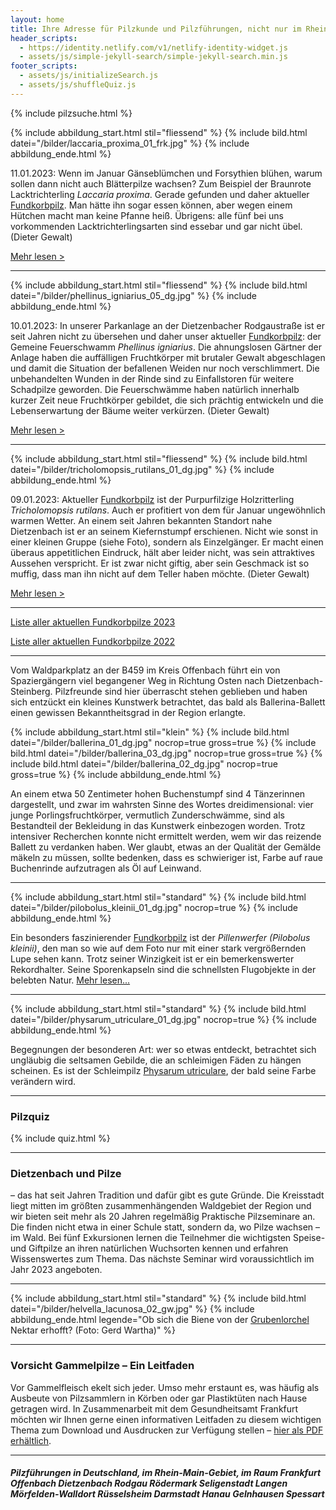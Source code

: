 ```yaml
---
layout: home
title: Ihre Adresse für Pilzkunde und Pilzführungen, nicht nur im Rhein-Main-Gebiet
header_scripts:
  - https://identity.netlify.com/v1/netlify-identity-widget.js
  - assets/js/simple-jekyll-search/simple-jekyll-search.min.js
footer_scripts:
  - assets/js/initializeSearch.js
  - assets/js/shuffleQuiz.js
---
```

{% include pilzsuche.html %}

{% include abbildung_start.html stil="fliessend" %}
{% include bild.html datei="/bilder/laccaria_proxima_01_frk.jpg" %}
{% include abbildung_ende.html %}

11.01.2023: Wenn im Januar Gänseblümchen und Forsythien blühen, warum sollen dann nicht auch Blätterpilze wachsen? Zum Beispiel der Braunrote Lacktrichterling *Laccaria proxima*. Gerade gefunden und daher aktueller [Fundkorbpilz](AA "Glossar-"). Man hätte ihn sogar essen können, aber wegen einem Hütchen macht man keine Pfanne heiß. Übrigens: alle fünf bei uns vorkommenden Lacktrichterlingsarten sind essebar und gar nicht übel. (Dieter Gewalt)

[Mehr lesen >](/pilze/laccaria-proxima-braunroter-lackpilz)

<div style="clear:  both"></div>

- - -

{% include abbildung_start.html stil="fliessend" %}
{% include bild.html datei="/bilder/phellinus_igniarius_05_dg.jpg" %}
{% include abbildung_ende.html %}

10.01.2023: In unserer Parkanlage an der Dietzenbacher Rodgaustraße ist er seit Jahren nicht zu übersehen und daher unser aktueller [Fundkorbpilz](AA "Glossar-"): der Gemeine Feuerschwamm *Phellinus igniarius*. Die ahnungslosen Gärtner der Anlage haben die auffälligen Fruchtkörper mit brutaler Gewalt abgeschlagen und damit die Situation der befallenen Weiden nur noch verschlimmert. Die unbehandelten Wunden in der Rinde sind zu Einfallstoren für weitere Schadpilze geworden. Die Feuerschwämme haben natürlich innerhalb kurzer Zeit neue Fruchtkörper gebildet, die sich prächtig entwickeln und die Lebenserwartung der Bäume weiter verkürzen. (Dieter Gewalt)

[Mehr lesen >](/pilze/phellinus-igniarius-gemeiner-feuerschwamm)

<div style="clear:  both"></div>

- - -

{% include abbildung_start.html stil="fliessend" %}
{% include bild.html datei="/bilder/tricholomopsis_rutilans_01_dg.jpg" %}
{% include abbildung_ende.html %}

09.01.2023: Aktueller [Fundkorbpilz](AA "Glossar-") ist der Purpurfilzige Holzritterling *Tricholomopsis rutilans*. Auch er profitiert von dem für Januar ungewöhnlich warmen Wetter. An einem seit Jahren bekannten Standort nahe Dietzenbach ist er an seinem Kiefernstumpf erschienen. Nicht wie sonst in einer kleinen Gruppe (siehe Foto), sondern als Einzelgänger. Er macht einen überaus appetitlichen Eindruck, hält aber leider nicht, was sein attraktives Aussehen verspricht. Er ist zwar nicht giftig, aber sein Geschmack ist so muffig, dass man ihn nicht auf dem Teller haben möchte. (Dieter Gewalt)

[Mehr lesen >](/pilze/tricholomopsis-rutilans-purpurfilziger-holzritterling)

<div style="clear:  both"></div>

- - -

[Liste aller aktuellen Fundkorbpilze 2023](/artikel/liste-aller-aktuellen-fundkorbpilze-2023.html)

[Liste aller aktuellen Fundkorbpilze 2022](/artikel/liste-aller-aktuellen-fundkorbpilze-2022.html)

- - -

Vom Waldparkplatz an der B459 im Kreis Offenbach führt ein von Spaziergängern viel begangener Weg in Richtung Osten nach Dietzenbach-Steinberg. Pilzfreunde sind hier überrascht stehen geblieben und haben sich entzückt ein kleines Kunstwerk betrachtet, das bald als Ballerina-Ballett einen gewissen Bekanntheitsgrad in der Region erlangte.

{% include abbildung_start.html stil="klein" %}
{% include bild.html datei="/bilder/ballerina_01_dg.jpg" nocrop=true gross=true %}
{% include bild.html datei="/bilder/ballerina_03_dg.jpg" nocrop=true gross=true %}
{% include bild.html datei="/bilder/ballerina_02_dg.jpg" nocrop=true gross=true %}
{% include abbildung_ende.html %}

An einem etwa 50 Zentimeter hohen Buchenstumpf sind 4 Tänzerinnen dargestellt, und zwar im wahrsten Sinne des Wortes dreidimensional: vier junge Porlingsfruchtkörper, vermutlich Zunderschwämme, sind als Bestandteil der Bekleidung in das Kunstwerk einbezogen worden. Trotz intensiver Recherchen konnte nicht ermittelt werden, wem wir das reizende Ballett zu verdanken haben. Wer glaubt, etwas an der Qualität der Gemälde mäkeln zu müssen, sollte bedenken, dass es schwieriger ist, Farbe auf raue Buchenrinde aufzutragen als Öl auf Leinwand.

- - -

{% include abbildung_start.html stil="standard" %}
{% include bild.html datei="/bilder/pilobolus_kleinii_01_dg.jpg" nocrop=true %}
{% include abbildung_ende.html %}

Ein besonders faszinierender [Fundkorbpilz](AA "Glossar-") ist der *Pillenwerfer (Pilobolus kleinii)*, den man so wie auf dem Foto nur mit einer stark vergrößernden Lupe sehen kann. Trotz seiner Winzigkeit ist er ein bemerkenswerter Rekordhalter. Seine Sporenkapseln sind die schnellsten Flugobjekte in der belebten Natur. [Mehr lesen...](/pilze/pilobolus-kleinii-pillenwerfer)

- - -

{% include abbildung_start.html stil="standard" %}
{% include bild.html datei="/bilder/physarum_utriculare_01_dg.jpg" nocrop=true %}
{% include abbildung_ende.html %}

Begegnungen der besonderen Art: wer so etwas entdeckt, betrachtet sich ungläubig die seltsamen Gebilde, die an schleimigen Fäden zu hängen scheinen. Es ist der Schleimpilz [Physarum utriculare](/pilze/physarum-utriculare-fadenfruchtschleimpilz), der bald seine Farbe verändern wird.

- - -

### Pilzquiz

{% include quiz.html %}

- - -

### Dietzenbach und Pilze

– das hat seit Jahren Tradition und dafür gibt es gute Gründe. Die Kreisstadt liegt mitten im größten zusammenhängenden Waldgebiet der Region und wir bieten seit mehr als 20 Jahren regelmäßig Praktische Pilzseminare an. Die finden nicht etwa in einer Schule statt, sondern da, wo Pilze wachsen – im Wald. Bei fünf Exkursionen lernen die Teilnehmer die wichtigsten Speise- und Giftpilze an ihren natürlichen Wuchsorten kennen und erfahren Wissenswertes zum Thema. Das nächste Seminar wird voraussichtlich im Jahr 2023 angeboten.  

- - -

{% include abbildung_start.html stil="standard" %}
{% include bild.html datei="/bilder/helvella_lacunosa_02_gw.jpg" %}
{% include abbildung_ende.html legende="Ob sich die Biene von der <a href='/pilze/helvella-lacunosa-grubenlorchel'>Grubenlorchel</a> Nektar erhofft?  (Foto: Gerd Wartha)" %}

- - -

### Vorsicht Gammelpilze – Ein Leitfaden

Vor Gammelfleisch ekelt sich jeder. Umso mehr erstaunt es, was häufig als Ausbeute von Pilzsammlern in Körben oder gar Plastiktüten nach Hause getragen wird. In Zusammenarbeit mit dem Gesundheitsamt Frankfurt möchten wir Ihnen gerne einen informativen Leitfaden zu diesem wichtigen Thema zum Download und Ausdrucken zur Verfügung stellen – [hier als PDF erhältlich](/assets/docs/Fundkorb.de-Gammelpilze.pdf).

- - -

##### Pilzführungen in Deutschland, im Rhein-Main-Gebiet, im Raum Frankfurt Offenbach Dietzenbach Rodgau Rödermark Seligenstadt Langen Mörfelden-Walldort Rüsselsheim Darmstadt Hanau Gelnhausen Spessart